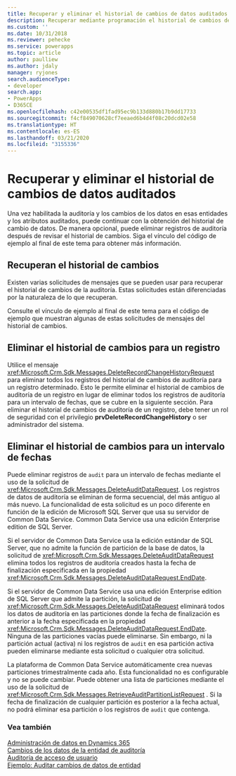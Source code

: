 ```yaml
---
title: Recuperar y eliminar el historial de cambios de datos auditados (Common Data Service) | Microsoft Docs
description: Recuperar mediante programación el historial de cambios de auditoría o eliminar registros de auditoría.
ms.custom: ''
ms.date: 10/31/2018
ms.reviewer: pehecke
ms.service: powerapps
ms.topic: article
author: paulliew
ms.author: jdaly
manager: ryjones
search.audienceType:
- developer
search.app:
- PowerApps
- D365CE
ms.openlocfilehash: c42e00535df1fad95ec9b133d880b17b9dd17733
ms.sourcegitcommit: f4cf849070628cf7eeaed6b4d4f08c20dcd02e58
ms.translationtype: HT
ms.contentlocale: es-ES
ms.lasthandoff: 03/21/2020
ms.locfileid: "3155336"
---
```

# <a name="retrieve-and-delete-the-history-of-audited-data-changes"></a>Recuperar y eliminar el historial de cambios de datos auditados

Una vez habilitada la auditoría y los cambios de los datos en esas entidades y los atributos auditados, puede continuar con la obtención del historial de cambio de datos. De manera opcional, puede eliminar registros de auditoría después de revisar el historial de cambios. Siga el vínculo del código de ejemplo al final de este tema para obtener más información.  
  
## <a name="retrieve-the-change-history"></a>Recuperan el historial de cambios 
 
 Existen varias solicitudes de mensajes que se pueden usar para recuperar el historial de cambios de la auditoría. Estas solicitudes están diferenciadas por la naturaleza de lo que recuperan. 
<!-- Bug 696490 should make the Audit entity public again: Refer to the topic  [Audit Entity](entities/audit.md) for a list of message requests related to auditing. -->
Consulte el vínculo de ejemplo al final de este tema para el código de ejemplo que muestran algunas de estas solicitudes de mensajes del historial de cambios.

## <a name="delete-the-change-history-for-a-record"></a>Eliminar el historial de cambios para un registro
 
 Utilice el mensaje <xref:Microsoft.Crm.Sdk.Messages.DeleteRecordChangeHistoryRequest> para eliminar todos los registros del historial de cambios de auditoría para un registro determinado. Esto le permite eliminar el historial de cambios de auditoría de un registro en lugar de eliminar todos los registros de auditoría para un intervalo de fechas, que se cubre en la siguiente sección. Para eliminar el historial de cambios de auditoría de un registro, debe tener un rol de seguridad con el privilegio **prvDeleteRecordChangeHistory** o ser administrador del sistema.

## <a name="delete-the-change-history-for-a-date-range"></a>Eliminar el historial de cambios para un intervalo de fechas

 Puede eliminar registros de `audit` para un intervalo de fechas mediante el uso de la solicitud de <xref:Microsoft.Crm.Sdk.Messages.DeleteAuditDataRequest>. Los registros de datos de auditoría se eliminan de forma secuencial, del más antiguo al más nuevo. La funcionalidad de esta solicitud es un poco diferente en función de la edición de Microsoft SQL Server que usa su servidor de Common Data Service. Common Data Service usa una edición Enterprise edition de SQL Server.

 Si el servidor de Common Data Service usa la edición estándar de SQL Server, que no admite la función de partición de la base de datos, la solicitud de <xref:Microsoft.Crm.Sdk.Messages.DeleteAuditDataRequest> elimina todos los registros de auditoría creados hasta la fecha de finalización especificada en la propiedad <xref:Microsoft.Crm.Sdk.Messages.DeleteAuditDataRequest.EndDate>.

 Si el servidor de Common Data Service usa una edición Enterprise edition de SQL Server que admite la partición, la solicitud de <xref:Microsoft.Crm.Sdk.Messages.DeleteAuditDataRequest> eliminará todos los datos de auditoría en las particiones donde la fecha de finalización es anterior a la fecha especificada en la propiedad <xref:Microsoft.Crm.Sdk.Messages.DeleteAuditDataRequest.EndDate>. Ninguna de las particiones vacías puede eliminarse. Sin embargo, ni la partición actual (activa) ni los registros de `audit` en esa partición activa pueden eliminarse mediante esta solicitud o cualquier otra solicitud.

 La plataforma de Common Data Service automáticamente crea nuevas particiones trimestralmente cada año. Esta funcionalidad no es configurable y no se puede cambiar. Puede obtener una lista de particiones mediante el uso de la solicitud de <xref:Microsoft.Crm.Sdk.Messages.RetrieveAuditPartitionListRequest> . Si la fecha de finalización de cualquier partición es posterior a la fecha actual, no podrá eliminar esa partición o los registros de `audit` que contenga.  

### <a name="see-also"></a>Vea también

 [Administración de datos en Dynamics 365](/dynamics365/customer-engagement/developer/manage-data)<br />
 [Cambios de los datos de la entidad de auditoría](/dynamics365/customer-engagement/developer/audit-entity-data-changes)<br />
 [Auditoría de acceso de usuario](audit-user-access.md) <br />
 [Ejemplo: Auditar cambios de datos de entidad](org-service/samples/audit-entity-data-changes.md)